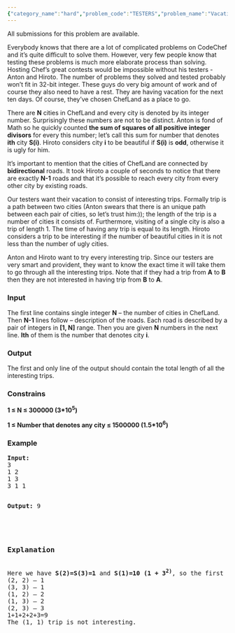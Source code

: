 ```yaml
---
{"category_name":"hard","problem_code":"TESTERS","problem_name":"Vacation","languages_supported":{"0":"ADA","1":"ASM","2":"BASH","3":"BF","4":"C","5":"C99 strict","6":"CAML","7":"CLOJ","8":"CLPS","9":"CPP 4.3.2","10":"CPP 4.9.2","11":"CPP14","12":"CS2","13":"D","14":"ERL","15":"FORT","16":"FS","17":"GO","18":"HASK","19":"ICK","20":"ICON","21":"JAVA","22":"JS","23":"LISP clisp","24":"LISP sbcl","25":"LUA","26":"NEM","27":"NICE","28":"NODEJS","29":"PAS fpc","30":"PAS gpc","31":"PERL","32":"PERL6","33":"PHP","34":"PIKE","35":"PRLG","36":"PYTH","37":"PYTH 3.4","38":"RUBY","39":"SCALA","40":"SCM guile","41":"SCM qobi","42":"ST","43":"TCL","44":"TEXT","45":"WSPC"},"max_timelimit":2,"source_sizelimit":50000,"problem_author":"Rubanenko","problem_tester":"laycurse","date_added":"23-12-2012","tags":{"0":"Rubanenko","1":"feb13","2":"hard","3":"tree"},"editorial_url":"http://discuss.codechef.com/problems/TESTERS","time":{"view_start_date":1360583767,"submit_start_date":1360583767,"visible_start_date":1360582602,"end_date":1735669800},"layout":"problem"}
---
```

<span class="solution-visible-txt">All submissions for this problem are available.</span><p>Everybody knows that there are a lot of complicated problems on CodeChef and it’s quite difficult to solve them. However, very few people know that testing these problems is much more elaborate process than solving. Hosting Chef’s great contests would be impossible without his testers - Anton and Hiroto. The number of problems they solved and tested probably won’t fit in 32-bit integer. These guys do very big amount of work and of course they also need to have a rest. They are having vacation for the next ten days. Of course, they’ve chosen ChefLand as a place to go. </p>
<p>
There are <b>N</b> cities in ChefLand and every city is denoted by its integer number. Surprisingly these numbers are not to be distinct. Anton is fond of Math so he quickly counted <b>the sum of squares of all positive integer divisors</b> for every this number; let’s call this sum for number that denotes <b>ith</b> city <b>S(i)</b>. Hiroto considers city <b>i</b> to be beautiful if <b>S(i)</b> is <b>odd</b>, otherwise it is ugly for him. </p>
<p>
It’s important to mention that the cities of ChefLand are connected by <b>bidirectional</b> roads. It took Hiroto a couple of seconds to notice that there are exactly <b>N-1</b> roads and that it’s possible to reach every city from every other city by existing roads. </p>
<p>
Our testers want their vacation to consist of interesting trips. Formally trip is a path between two cities (Anton swears that there is an unique path between each pair of cities, so let’s trust him:)); the length of the trip is a number of cities it consists of. Furthermore, visiting of a single city is also a trip of length 1. The time of having any trip is equal to its length. Hiroto considers a trip to be interesting if the number of beautiful cities in it is not less than the number of ugly cities. </p>
<p>
Anton and Hiroto want to try every interesting trip. Since our testers are very smart and provident, they want to know the exact time it will take them to go through all the interesting trips. Note that if they had a trip from <b>A</b> to <b>B</b> then they are not interested in having trip from <b>B</b> to <b>A</b>.</p>
<h3>Input</h3>
<p>The first line contains single integer <b>N</b> – the number of cities in ChefLand. Then <b>N-1</b> lines follow – description of the roads. Each road is described by a pair of integers in <b>[1, N]</b> range. Then you are given <b>N</b> numbers in the next line. <b>Ith</b> of them is the number that denotes city <b>i</b>.</p>
<h3>Output</h3>
<p>The first and only line of the output should contain the total length of all the interesting trips.</p>
<p><h3>Constrains</h3>
</p><p><b>1 ≤ N ≤ 300000 (3*10<sup>5</sup>)</b></p>
<p>
<b>1 ≤ Number that denotes any city ≤ 1500000 (1.5*10<sup>6</sup>)</b></p>
<h3>Example</h3>
<pre>
<b>Input:</b>
3
1 2
1 3
3 1 1 

<b>Output:</b>
9
<p>
<h3>Explanation</h3>
Here we have <b>S(2)=S(3)=1</b> and <b>S(1)=10 (1 + 3<sup>2)</sup></b>, so the first city is ugly and other two are beautiful. 
(2, 2) – 1
(3, 3) – 1
(1, 2) – 2
(1, 3) – 2
(2, 3) – 3
1+1+2+2+3=9
The (1, 1) trip is not interesting. 

</p></pre>